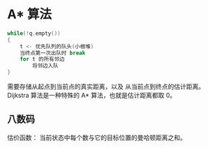 # A* 算法

```c
while(!q.empty())
{
	t <- 优先队列的队头(小根堆)
	当终点第一次出队时 break
	for t 的所有邻边
		将邻边入队
}
```
需要存储从起点到当前点的真实距离，以及 从当前点到终点的估计距离。
Dijkstra 算法是一种特殊的 A* 算法，也就是估计距离都取 0。

## 八数码

估价函数：
	当前状态中每个数与它的目标位置的曼哈顿距离之和。